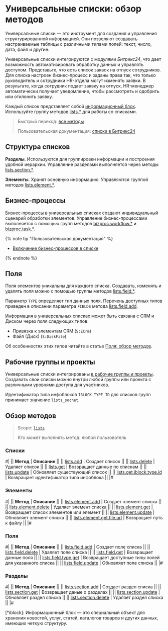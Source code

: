 # Универсальные списки: обзор методов

Универсальные списки — это инструмент для создания и управления структурированной информацией. Они позволяют создавать настраиваемые таблицы c различными типами полей: текст, число, дата, файл и другие.

Универсальные списки интегрируются с модулями *Битрикс24*, что дает возможность автоматизировать обработку данных и управлять доступом. Представьте, что есть список заявок на отпуск сотрудников. Для списка настроен бизнес-процесс и заданы права так, что только руководитель и сотрудники HR-отдела могут изменять заявки. В результате, когда сотрудник подает заявку на отпуск, HR-менеджер автоматически получает уведомление, чтобы рассмотреть и одобрить или отклонить заявку.

Каждый список представляет собой [информационный блок](*iblock). Используйте группу методов [lists.*](./lists/index.md) для работы со списками.

> Быстрый переход: [все методы](#all-methods) 
>
> Пользовательская документация: [списки в Битрикс24](https://helpdesk.bitrix24.ru/open/5316091/)

## Структура списков

**Разделы**. Используются для группировки информации и построения удобной иерархии. Управление разделами выполняется через методы [lists.section.*](./sections/index.md).

**Элементы**. Хранят основную информацию. Управляются группой методов [lists.element.*](./elements/index.md).

## Бизнес-процессы

Бизнес-процессы в универсальных списках создают индивидуальный сценарий обработки элементов. Управление бизнес-процессами выполняется с помощью групп методов [bizproc.workflow.*](../bizproc/index.md) и [bizproc.task.*](../bizproc/bizproc-task/bizproc-task-list.md).

{% note tip "Пользовательская документация" %}

- [Включение бизнес-процессов в списке](https://helpdesk.bitrix24.ru/open/5322575/)

{% endnote %}

## Поля

Поля элементов уникальны для каждого списка. Создавать, изменять и удалять поля можно с помощью группы методов [lists.field.*](./fields/index.md).

Параметр `TYPE` определяет тип данных поля. Перечень доступных типов приведен в описании параметра `FIELDS` метода [lists.field.add](./fields/lists-field-add.md). 

Информация в универсальных списках может быть связана с CRM и Диском через поля следующих типов:
- Привязка к элементам CRM (`S:ECrm`)
- Файл (Диск) (`S:DiskFile`)

Об особенностях этих типов читайте в статье [Поля: обзор методов](./fields/index.md).

## Рабочие группы и проекты

Универсальные списки интегрированы [в рабочие группы и проекты](../sonet-group/sonet-group-create.md). Создавать свои списки можно внутри любой группы или проекта с различными уровнями доступа для участников.

Идентификатор типа инфоблоков `IBLOCK_TYPE_ID` для списков групп принимает значение `lists_socnet`.

## Обзор методов

> Scope: [`lists`](../scopes/permissions.md)
>
> Кто может выполнять метод: любой пользователь

### Списки

#|
|| **Метод** | **Описание** ||
|| [lists.add](./lists/lists-add.md) | Создает список ||
|| [lists.delete](./lists/lists-delete.md) | Удаляет список ||
|| [lists.get](./lists/lists-get.md) | Возвращает данные по спискам ||
|| [lists.update](./lists/lists-update.md) | Обновляет существующий список ||
|| [lists.get.iblock.type.id](./lists/lists-get-iblock-type-id.md) | Возвращает идентификатор типа инфоблока ||
|#

### Элементы

#|
|| **Метод** | **Описание** ||
|| [lists.element.add](./elements/lists-element-add.md) | Создает элемент списка ||
|| [lists.element.delete](./elements/lists-element-delete.md) | Удаляет элемент списка ||
|| [lists.element.get](./elements/lists-element-get.md) | Возвращает список элементов или элемент ||
|| [lists.element.update](./elements/lists-element-update.md) | Обновляет элемент списка ||
|| [lists.element.get.file.url](./elements/lists-element-get-file-url.md) | Возвращает путь к файлу ||
|#

### Поля

#|
|| **Метод** | **Описание** ||
|| [lists.field.add](./fields/lists-field-add.md) | Создает поле списка ||
|| [lists.field.delete](./fields/lists-field-delete.md) | Удаляет поле списка ||
|| [lists.field.get](./fields/lists-field-get.md) | Возвращает данные поля ||
|| [lists.field.type.get](./fields/lists-field-type-get.md) | Возвращает доступные типы полей для указанного списка ||
|| [lists.field.update](./fields/lists-field-update.md) | Обновляет поле списка ||
|#

### Разделы

#|
|| **Метод** | **Описание** ||
|| [lists.section.add](./sections/lists-section-add.md) | Создает раздел списка ||
|| [lists.section.get](./sections/lists-section-get.md) | Возвращает даные о разделах ||
|| [lists.section.update](./sections/lists-section-update.md) | Обновляет раздел списка ||
|| [lists.section.delete](./sections/lists-section-delete.md) | Удаляет раздел списка ||
|#

[*iblock]: Информационный блок — это специальный объект для хранения новостей, услуг, статей, каталогов товаров и других данных, имеющих четкую структуру.